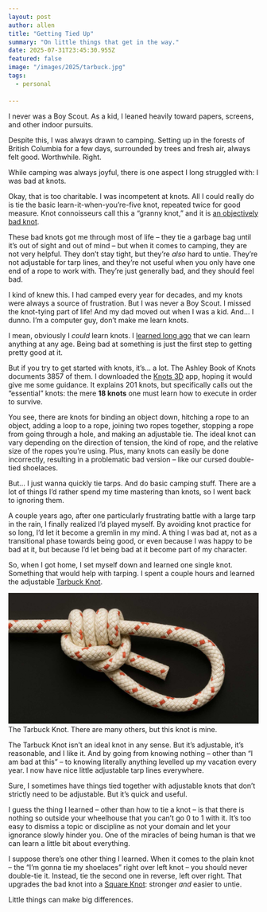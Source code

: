 ```yaml
---
layout: post
author: allen
title: "Getting Tied Up"
summary: "On little things that get in the way."
date: 2025-07-31T23:45:30.955Z
featured: false
image: "/images/2025/tarbuck.jpg"
tags:
  - personal

---
```


I never was a Boy Scout. As a kid, I leaned heavily toward papers, screens, and other indoor pursuits.

Despite this, I was always drawn to camping. Setting up in the forests of British Columbia for a few days, surrounded by trees and fresh air, always felt good. Worthwhile. Right.

While camping was always joyful, there is one aspect I long struggled with: I was bad at knots.

Okay, that is too charitable. I was incompetent at knots. All I could really do is tie the basic learn-it-when-you’re-five knot, repeated twice for good measure. Knot connoisseurs call this a “granny knot,” and it is [an objectively bad knot](https://en.wikipedia.org/wiki/Granny_knot).

These bad knots got me through most of life – they tie a garbage bag until it’s out of sight and out of mind – but when it comes to camping, they are not very helpful. They don’t stay tight, but they’re *also* hard to untie. They’re not adjustable for tarp lines, and they’re not useful when you only have one end of a rope to work with. They’re just generally bad, and they should feel bad.

I kind of knew this. I had camped every year for decades, and my knots were always a source of frustration. But I was never a Boy Scout. I missed the knot-tying part of life! And my dad moved out when I was a kid. And… I dunno. I’m a computer guy, don’t make me learn knots.

I mean, obviously I *could* learn knots. I [learned long ago](https://allenpike.com/2014/being-bad-at-things) that we can learn anything at any age. Being bad at something is just the first step to getting pretty good at it.

But if you try to get started with knots, it’s… a lot. The Ashley Book of Knots documents 3857 of them. I downloaded the [Knots 3D](https://apps.apple.com/us/app/knots-3d/id453571750?platform=iphone) app, hoping it would give me some guidance. It explains 201 knots, but specifically calls out the “essential” knots: the mere **18 knots** one must learn how to execute in order to survive.

You see, there are knots for binding an object down, hitching a rope to an object, adding a loop to a rope, joining two ropes together, stopping a rope from going through a hole, and making an adjustable tie. The ideal knot can vary depending on the direction of tension, the kind of rope, and the relative size of the ropes you’re using. Plus, many knots can easily be done incorrectly, resulting in a problematic bad version – like our cursed double-tied shoelaces.

But… I just wanna quickly tie tarps. And do basic camping stuff. There are a lot of things I’d rather spend my time mastering than knots, so I went back to ignoring them.

A couple years ago, after one particularly frustrating battle with a large tarp in the rain, I finally realized I’d played myself. By avoiding knot practice for so long, I’d let it become a gremlin in my mind. A thing I was bad at, not as a transitional phase towards being good, or even because I was happy to be bad at it, but because I’d let being bad at it become part of my character.

So, when I got home, I set myself down and learned one single knot. Something that would help with tarping. I spent a couple hours and learned the adjustable [Tarbuck Knot](https://knots3d.com/en/tarbuck-knot).

<div class="centered">
<img src="/images/2025/tarbuck.jpg" alt="The Tarbuck knot." />
The Tarbuck Knot. There are many others, but this knot is mine.
</div>

The Tarbuck Knot isn’t an ideal knot in any sense. But it’s adjustable, it’s reasonable, and I like it.  And by going from knowing nothing – other than “I am bad at this” – to knowing literally anything levelled up my vacation every year. I now have nice little adjustable tarp lines everywhere.

Sure, I sometimes have things tied together with adjustable knots that don’t strictly need to be adjustable. But it’s quick and useful.

I guess the thing I learned – other than how to tie a knot – is that there is nothing so outside your wheelhouse that you can’t go 0 to 1 with it. It’s too easy to dismiss a topic or discipline as not your domain and let your ignorance slowly hinder you. One of the miracles of being human is that we can learn a little bit about everything.

I suppose there’s one other thing I learned. When it comes to the plain knot – the “I’m gonna tie my shoelaces” right over left knot – you should never double-tie it. Instead, tie the second one in reverse, left over right. That upgrades the bad knot into a [Square Knot](https://en.wikipedia.org/wiki/Granny_knot): stronger *and* easier to untie.

Little things can make big differences.
